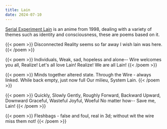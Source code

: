 ```yaml
---
title: Lain
date: 2024-07-10
---
```


[Serial Experiment Lain](https://en.wikipedia.org/wiki/Serial_Experiments_Lain) is an anime from 1998, dealing with a variety of themes such as identity and consciousness, these are poems based on it.

{{< poem >}}
Disconnected
Reality seems so far away
I wish lain was here.
{{< /poem >}}

{{< poem >}}
Individuals,
Weak, sad, hopeless and alone--
Wire welcomes you all,
Realize! Let's all love Lain!
Realize! We are all Lain!
{{< /poem >}}


{{< poem >}}
Minds together altered state.
Through the Wire - always linked.
While back empty, just now full
Our milieu, System Lain.
{{< /poem >}}

{{< poem >}}
Quickly, Slowly
Gently, Roughly
Forward, Backward
Upward, Downward
Graceful, Wasteful
Joyful, Woeful
No matter how--
Save me, Lain!
{{< /poem >}}

{{< poem >}}
Fleshbags - false and foul,
real in 3d; without wit
the wire miss them not!
{{< /poem >}}
